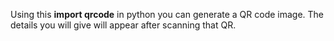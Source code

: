 Using this **import qrcode** in python you can generate a QR code image. The details you will give will appear after scanning that QR.
